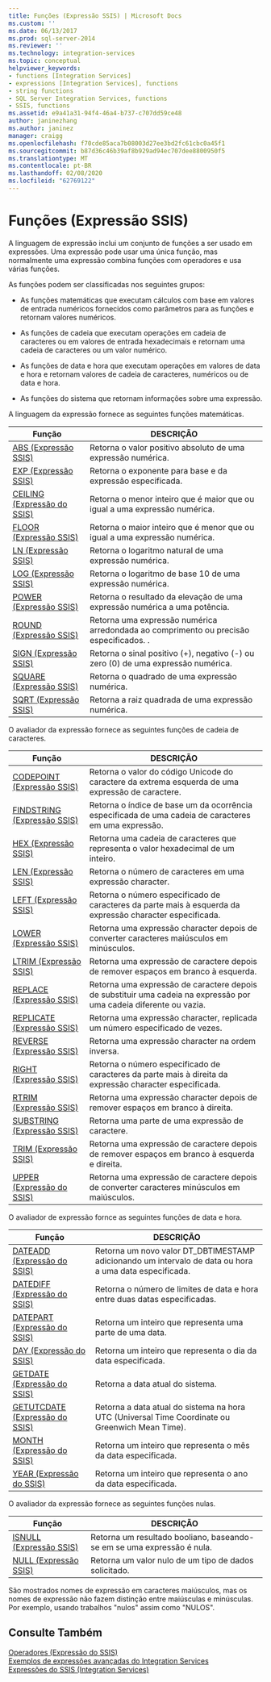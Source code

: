```yaml
---
title: Funções (Expressão SSIS) | Microsoft Docs
ms.custom: ''
ms.date: 06/13/2017
ms.prod: sql-server-2014
ms.reviewer: ''
ms.technology: integration-services
ms.topic: conceptual
helpviewer_keywords:
- functions [Integration Services]
- expressions [Integration Services], functions
- string functions
- SQL Server Integration Services, functions
- SSIS, functions
ms.assetid: e9a41a31-94f4-46a4-b737-c707dd59ce48
author: janinezhang
ms.author: janinez
manager: craigg
ms.openlocfilehash: f70cde85aca7b08003d27ee3bd2fc61cbc0a45f1
ms.sourcegitcommit: b87d36c46b39af8b929ad94ec707dee8800950f5
ms.translationtype: MT
ms.contentlocale: pt-BR
ms.lasthandoff: 02/08/2020
ms.locfileid: "62769122"
---
```

# <a name="functions-ssis-expression"></a>Funções (Expressão SSIS)
  A linguagem de expressão inclui um conjunto de funções a ser usado em expressões. Uma expressão pode usar uma única função, mas normalmente uma expressão combina funções com operadores e usa várias funções.  
  
 As funções podem ser classificadas nos seguintes grupos:  
  
-   As funções matemáticas que executam cálculos com base em valores de entrada numéricos fornecidos como parâmetros para as funções e retornam valores numéricos.  
  
-   As funções de cadeia que executam operações em cadeia de caracteres ou em valores de entrada hexadecimais e retornam uma cadeia de caracteres ou um valor numérico.  
  
-   As funções de data e hora que executam operações em valores de data e hora e retornam valores de cadeia de caracteres, numéricos ou de data e hora.  
  
-   As funções do sistema que retornam informações sobre uma expressão.  
  
 A linguagem da expressão fornece as seguintes funções matemáticas.  
  
|Função|DESCRIÇÃO|  
|--------------|-----------------|  
|[ABS &#40;Expressão SSIS&#41;](abs-ssis-expression.md)|Retorna o valor positivo absoluto de uma expressão numérica.|  
|[EXP &#40;Expressão SSIS&#41;](exp-ssis-expression.md)|Retorna o exponente para base e da expressão especificada.|  
|[CEILING &#40;Expressão do SSIS&#41;](ceiling-ssis-expression.md)|Retorna o menor inteiro que é maior que ou igual a uma expressão numérica.|  
|[FLOOR &#40;Expressão SSIS&#41;](floor-ssis-expression.md)|Retorna o maior inteiro que é menor que ou igual a uma expressão numérica.|  
|[LN &#40;Expressão SSIS&#41;](ln-ssis-expression.md)|Retorna o logaritmo natural de uma expressão numérica.|  
|[LOG &#40;Expressão SSIS&#41;](log-ssis-expression.md)|Retorna o logaritmo de base 10 de uma expressão numérica.|  
|[POWER &#40;Expressão SSIS&#41;](power-ssis-expression.md)|Retorna o resultado da elevação de uma expressão numérica a uma potência.|  
|[ROUND &#40;Expressão SSIS&#41;](round-ssis-expression.md)|Retorna uma expressão numérica arredondada ao comprimento ou precisão especificados. .|  
|[SIGN &#40;Expressão SSIS&#41;](sign-ssis-expression.md)|Retorna o sinal positivo (+), negativo (-) ou zero (0) de uma expressão numérica.|  
|[SQUARE &#40;Expressão SSIS&#41;](square-ssis-expression.md)|Retorna o quadrado de uma expressão numérica.|  
|[SQRT &#40;Expressão SSIS&#41;](sqrt-ssis-expression.md)|Retorna a raiz quadrada de uma expressão numérica.|  
  
 O avaliador da expressão fornece as seguintes funções de cadeia de caracteres.  
  
|Função|DESCRIÇÃO|  
|--------------|-----------------|  
|[CODEPOINT &#40;Expressão SSIS&#41;](codepoint-ssis-expression.md)|Retorna o valor do código Unicode do caractere da extrema esquerda de uma expressão de caractere.|  
|[FINDSTRING &#40;Expressão SSIS&#41;](findstring-ssis-expression.md)|Retorna o índice de base um da ocorrência especificada de uma cadeia de caracteres em uma expressão.|  
|[HEX &#40;Expressão SSIS&#41;](hex-ssis-expression.md)|Retorna uma cadeia de caracteres que representa o valor hexadecimal de um inteiro.|  
|[LEN &#40;Expressão SSIS&#41;](len-ssis-expression.md)|Retorna o número de caracteres em uma expressão character.|  
|[LEFT &#40;Expressão SSIS&#41;](left-ssis-expression.md)|Retorna o número especificado de caracteres da parte mais à esquerda da expressão character especificada.|  
|[LOWER &#40;Expressão SSIS&#41;](lower-ssis-expression.md)|Retorna uma expressão character depois de converter caracteres maiúsculos em minúsculos.|  
|[LTRIM &#40;Expressão SSIS&#41;](trim-ssis-expression.md)|Retorna uma expressão de caractere depois de remover espaços em branco à esquerda.|  
|[REPLACE &#40;Expressão SSIS&#41;](replace-ssis-expression.md)|Retorna uma expressão de caractere depois de substituir uma cadeia na expressão por uma cadeia diferente ou vazia.|  
|[REPLICATE &#40;Expressão SSIS&#41;](replicate-ssis-expression.md)|Retorna uma expressão character, replicada um número especificado de vezes.|  
|[REVERSE &#40;Expressão SSIS&#41;](reverse-ssis-expression.md)|Retorna uma expressão character na ordem inversa.|  
|[RIGHT &#40;Expressão SSIS&#41;](right-ssis-expression.md)|Retorna o número especificado de caracteres da parte mais à direita da expressão character especificada.|  
|[RTRIM &#40;Expressão SSIS&#41;](rtrim-ssis-expression.md)|Retorna uma expressão character depois de remover espaços em branco à direita.|  
|[SUBSTRING &#40;Expressão SSIS&#41;](substring-ssis-expression.md)|Retorna uma parte de uma expressão de caractere.|  
|[TRIM &#40;Expressão SSIS&#41;](trim-ssis-expression.md)|Retorna uma expressão de caractere depois de remover espaços em branco à esquerda e direita.|  
|[UPPER &#40;Expressão do SSIS&#41;](upper-ssis-expression.md)|Retorna uma expressão de caractere depois de converter caracteres minúsculos em maiúsculos.|  
  
 O avaliador de expressão fornce as seguintes funções de data e hora.  
  
|Função|DESCRIÇÃO|  
|--------------|-----------------|  
|[DATEADD &#40;Expressão do SSIS&#41;](dateadd-ssis-expression.md)|Retorna um novo valor DT_DBTIMESTAMP adicionando um intervalo de data ou hora a uma data especificada.|  
|[DATEDIFF &#40;Expressão do SSIS&#41;](datediff-ssis-expression.md)|Retorna o número de limites de data e hora entre duas datas especificadas.|  
|[DATEPART &#40;Expressão do SSIS&#41;](datepart-ssis-expression.md)|Retorna um inteiro que representa uma parte de uma data.|  
|[DAY &#40;Expressão do SSIS&#41;](day-ssis-expression.md)|Retorna um inteiro que representa o dia da data especificada.|  
|[GETDATE &#40;Expressão do SSIS&#41;](getdate-ssis-expression.md)|Retorna a data atual do sistema.|  
|[GETUTCDATE &#40;Expressão do SSIS&#41;](getutcdate-ssis-expression.md)|Retorna a data atual do sistema na hora UTC (Universal Time Coordinate ou Greenwich Mean Time).|  
|[MONTH &#40;Expressão do SSIS&#41;](month-ssis-expression.md)|Retorna um inteiro que representa o mês da data especificada.|  
|[YEAR &#40;Expressão do SSIS&#41;](year-ssis-expression.md)|Retorna um inteiro que representa o ano da data especificada.|  
  
 O avaliador da expressão fornece as seguintes funções nulas.  
  
|Função|DESCRIÇÃO|  
|--------------|-----------------|  
|[ISNULL &#40;Expressão SSIS&#41;](null-ssis-expression.md)|Retorna um resultado booliano, baseando-se em se uma expressão é nula.|  
|[NULL &#40;Expressão SSIS&#41;](null-ssis-expression.md)|Retorna um valor nulo de um tipo de dados solicitado.|  
  
 São mostrados nomes de expressão em caracteres maiúsculos, mas os nomes de expressão não fazem distinção entre maiúsculas e minúsculas. Por exemplo, usando trabalhos "nulos" assim como "NULOS".  
  
## <a name="see-also"></a>Consulte Também  
 [Operadores &#40;Expressão do SSIS&#41;](operators-ssis-expression.md)   
 [Exemplos de expressões avançadas do Integration Services](examples-of-advanced-integration-services-expressions.md)   
 [Expressões do SSIS &#40;Integration Services&#41;](integration-services-ssis-expressions.md)  
  
  
